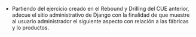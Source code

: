 
- Partiendo del ejercicio creado en el Rebound y Drilling del CUE anterior, adecue el sitio administrativo de Django con la finalidad de que muestre al usuario administrador el siguiente aspecto con relación a las fábricas y lo productos.
